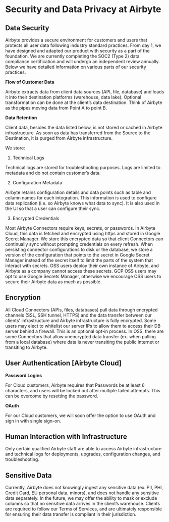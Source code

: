 # Security and Data Privacy at Airbyte

## Data Security

Airbyte provides a secure environment for customers and users that protects all user data following industry standard practices. From day 1, we have designed and adapted our product with security as a part of the foundation. We are currently completing the SOC2 (Type 2) data compliance certification and will undergo an independent review annually.
Below we have detailed information on various parts of our security practices.

**Flow of Customer Data**

Airbyte extracts data from client data sources (API, file, database) and loads it into their destination platforms (warehouse, data lake). Optional transformation can be done at the client’s data destination. Think of Airbyte as the pipes moving data from Point A to point B.

**Data Retention**

Client data, besides the data listed below, is not stored or cached in Airbyte infrastructure. As soon as data has transferred from the Source to the Destination, it is purged from Airbyte infrastructure.

We store: 

1. Technical Logs 
   
Technical logs are stored for troubleshooting purposes. Logs are limited to metadata and do not contain customer’s data. 

2. Configuration Metadata

Airbyte retains configuration details and data points such as table and column names for each integration. This information is used to configure data replication (i.e. so Airbyte knows what data to sync). It is also used in the UI so that a user can configure their sync.

3. Encrypted Credentials

Most Airbyte Connectors require keys, secrets, or passwords. In Airbyte Cloud, this data is fetched and encrypted using https and stored in Google Secret Manager. We store this encrypted data so that client Connectors can continually sync without prompting credentials on every refresh. When persisting connector configurations to disk or the database, we store a version of the configuration that points to the secret in Google Secret Manager instead of the secret itself to limit the parts of the system that interact with secrets. OSS users deploy their own instance of Airbyte, and Airbyte as a company cannot access these secrets. GCP OSS users may opt to use Google Secrets Manager, otherwise we encourage OSS users to secure their Airbyte data as much as possible.

## Encryption

All Cloud Connectors (APIs, files, databases) pull data through encrypted channels (SSL, SSH tunnel, HTTPS) and the data transfer between our clients' infrastructure and Airbyte infrastructure is fully encrypted. Some users may elect to whitelist our server IPs to allow them to access their DB server behind a firewall. This is an optional opt-in process. In OSS, there are some Connectors that allow unencrypted data transfer (ex. when pulling from a local database) where data is never transiting the public internet or transiting to Airbyte.

## User Authentication [Airbyte Cloud]

**Password Logins**

For Cloud customers, Airbyte requires that Passwords be at least 6 characters, and users will be locked out after multiple failed attempts. This can be overcome by resetting the password.

**OAuth**

For our Cloud customers, we will soon offer the option to use OAuth and sign in with single sign-on.

## Human Interaction with Infrastructure

Only certain qualified Airbyte staff are able to access Airbyte infrastructure and technical logs for deployments, upgrades, configuration changes, and troubleshooting. 

## Sensitive Data

Currently, Airbyte does not knowingly ingest any sensitive data (ex. PII, PHI, Credit Card, EU personal data, minors), and does not handle any sensitive data separately. In the future, we may offer the ability to mask or exclude columns so that no sensitive data arrives in the client’s warehouse. Clients are required to follow our Terms of Services, and are ultimately responsible for ensuring their data transfer is compliant in their jurisdiction.

